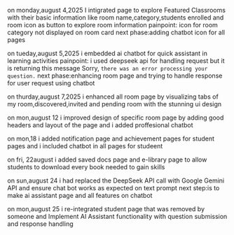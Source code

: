 on monday,august 4,2025 I intigrated page to explore Featured Classrooms
with their basic information like room name,category,students enrolled and room icon
as button to explore room information
painpoint: icon for room category not displayed on room card
next phase:adding chatbot icon for all pages


on tueday,august 5,2025 i embedded ai chatbot for quick assistant in learning activities
painpoint: i used deepseek api for handling request but it is returning this message Sorry, ``there was an error processing your question.``
next phase:enhancing room page and trying to handle response for user request using chatbot

on thurday,august 7,2025 i enhanced  all room page by visualizing tabs of my room,discovered,invited and pending room with the stunning ui design

on mon,august 12 i improved design of specific room page by adding good headers and layout of the page
and i added proffesional chatbot 

on mon,18 i added notification page and achievement pages for student pages and i included chatbot in all pages for studeent

on fri, 22august i added saved docs page and e-library page to allow students to download every book needed to gain skills


on sun,august 24 i had replaced the DeepSeek API call with Google Gemini API and ensure chat bot works as expected on text prompt
next step:is to make ai assistant page and all features on chatbot

on mon,august 25 i re-integrated student page that was removed by someone and Implement AI Assistant functionality with question submission and response handling
